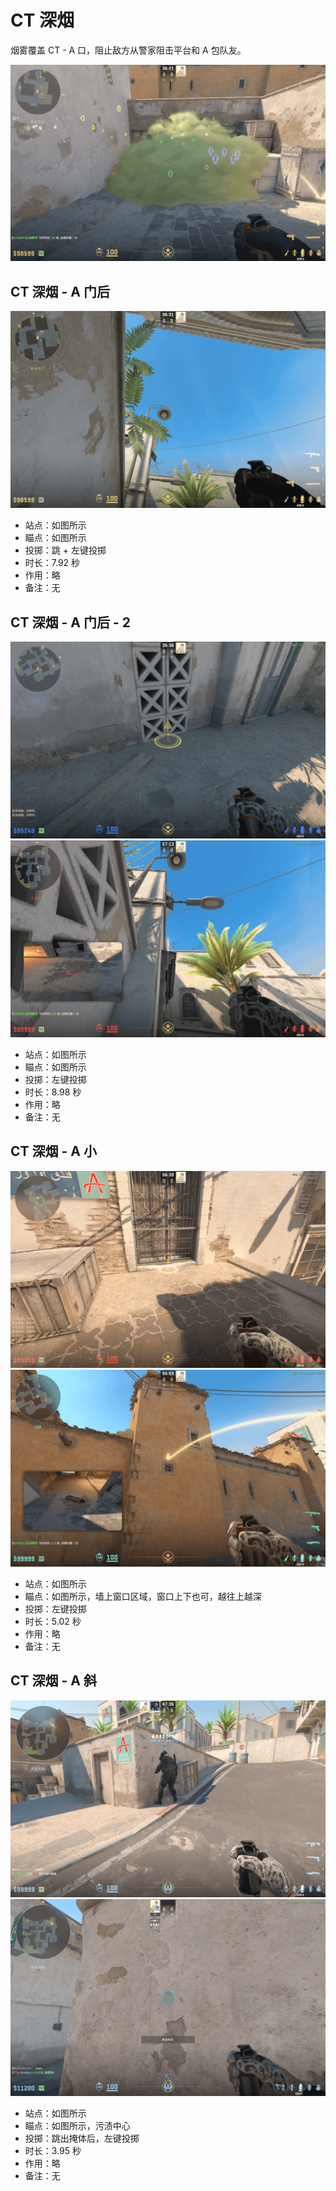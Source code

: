 # CT 深烟

烟雾覆盖 CT - A 口，阻止敌方从警家阻击平台和 A 包队友。

![CT 深烟 - 效果示意图](../../../../images/炙热沙城/CT深烟-效果.png)

<!-- <iframe
    width="100%"
    height="450"
    src="//player.bilibili.com/player.html?aid=16688970&cid=27215876&page=1"
    scrolling="no"
    border="0"
    frameborder="no"
    framespacing="0"
    allowfullscreen="true">
。
</iframe> -->

## CT 深烟 - A 门后

<!-- ![CT 深烟 - A 门后](../../../../images/炙热沙城/站位-CT深烟-A门后.png) -->

![CT 深烟 - A 门后 - 瞄点](../../../../images/炙热沙城/CT深烟-A门后-瞄点.png)

- 站点：如图所示
- 瞄点：如图所示
- 投掷：跳 + 左键投掷
- 时长：7.92 秒
- 作用：略
- 备注：无

## CT 深烟 - A 门后 - 2

![CT 深烟 - A 门后 - 2 - 站位](../../../../images/炙热沙城/CT深烟-A门后-2-站位.png)
![CT 深烟 - A 门后 - 2 - 瞄点](../../../../images/炙热沙城/CT深烟-A门后-2-瞄点.png)

- 站点：如图所示
- 瞄点：如图所示
- 投掷：左键投掷
- 时长：8.98 秒
- 作用：略
- 备注：无

## CT 深烟 - A 小

![CT 深烟 - A小 - 站位](../../../../images/炙热沙城/CT深烟-A小-站位.png)
![CT 深烟 - A小 - 瞄点](../../../../images/炙热沙城/CT深烟-A小-瞄点.png)

- 站点：如图所示
- 瞄点：如图所示，墙上窗口区域，窗口上下也可，越往上越深
- 投掷：左键投掷
- 时长：5.02 秒
- 作用：略
- 备注：无

## CT 深烟 - A 斜

![CT 深烟 - A斜 - 站位](../../../../images/炙热沙城/站位-A斜箱下.png)
![CT 深烟 - A斜 - 瞄点](../../../../images/炙热沙城/CT深烟-A斜-瞄点.png)

- 站点：如图所示
- 瞄点：如图所示，污渍中心
- 投掷：跳出掩体后，左键投掷
- 时长：3.95 秒
- 作用：略
- 备注：无
